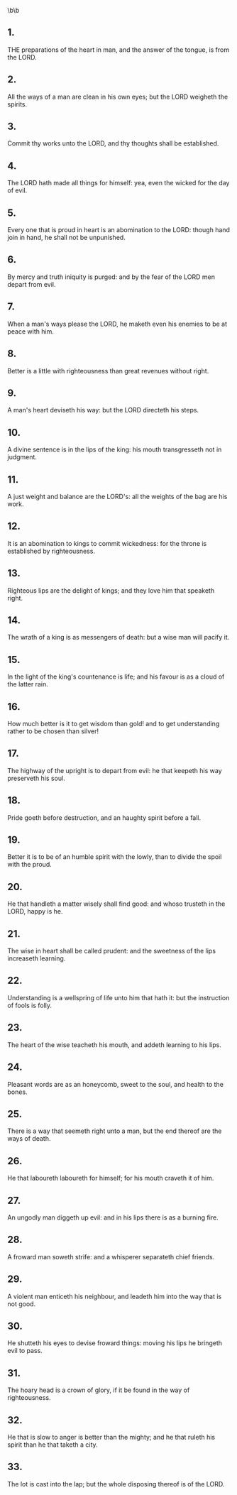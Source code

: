 \b\b
## 1.
THE preparations of the heart in man, and the answer of the tongue, is from the LORD.
## 2.
All the ways of a man are clean in his own eyes; but the LORD weigheth the spirits.
## 3.
Commit thy works unto the LORD, and thy thoughts shall be established.
## 4.
The LORD hath made all things for himself: yea, even the wicked for the day of evil.
## 5.
Every one that is proud in heart is an abomination to the LORD: though hand join in hand, he shall not be unpunished.
## 6.
By mercy and truth iniquity is purged: and by the fear of the LORD men depart from evil.
## 7.
When a man's ways please the LORD, he maketh even his enemies to be at peace with him.
## 8.
Better is a little with righteousness than great revenues without right.
## 9.
A man's heart deviseth his way: but the LORD directeth his steps.
## 10.
A divine sentence is in the lips of the king: his mouth transgresseth not in judgment.
## 11.
A just weight and balance are the LORD's: all the weights of the bag are his work.
## 12.
It is an abomination to kings to commit wickedness: for the throne is established by righteousness.
## 13.
Righteous lips are the delight of kings; and they love him that speaketh right.
## 14.
The wrath of a king is as messengers of death: but a wise man will pacify it.
## 15.
In the light of the king's countenance is life; and his favour is as a cloud of the latter rain.
## 16.
How much better is it to get wisdom than gold!  and to get understanding rather to be chosen than silver!
## 17.
The highway of the upright is to depart from evil: he that keepeth his way preserveth his soul.
## 18.
Pride goeth before destruction, and an haughty spirit before a fall.
## 19.
Better it is to be of an humble spirit with the lowly, than to divide the spoil with the proud.
## 20.
He that handleth a matter wisely shall find good: and whoso trusteth in the LORD, happy is he.
## 21.
The wise in heart shall be called prudent: and the sweetness of the lips increaseth learning.
## 22.
Understanding is a wellspring of life unto him that hath it: but the instruction of fools is folly.
## 23.
The heart of the wise teacheth his mouth, and addeth learning to his lips.
## 24.
Pleasant words are as an honeycomb, sweet to the soul, and health to the bones.
## 25.
There is a way that seemeth right unto a man, but the end thereof are the ways of death.
## 26.
He that laboureth laboureth for himself; for his mouth craveth it of him.
## 27.
An ungodly man diggeth up evil: and in his lips there is as a burning fire.
## 28.
A froward man soweth strife: and a whisperer separateth chief friends.
## 29.
A violent man enticeth his neighbour, and leadeth him into the way that is not good.
## 30.
He shutteth his eyes to devise froward things: moving his lips he bringeth evil to pass.
## 31.
The hoary head is a crown of glory, if it be found in the way of righteousness.
## 32.
He that is slow to anger is better than the mighty; and he that ruleth his spirit than he that taketh a city.
## 33.
The lot is cast into the lap; but the whole disposing thereof is of the LORD.
